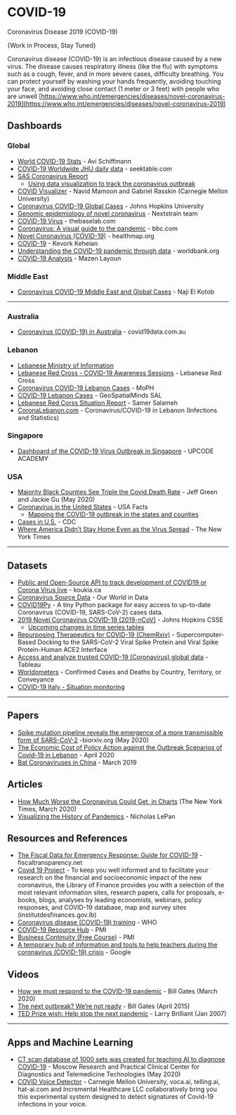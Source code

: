 # COVID-19
Coronavirus Disease 2019 (COVID-19)

{Work in Process, Stay Tuned}

Coronavirus disease (COVID-19) is an infectious disease caused by a new virus.
The disease causes respiratory illness (like the flu) with symptoms such as a cough, 
fever, and in more severe cases, difficulty breathing. You can protect yourself by 
washing your hands frequently, avoiding touching your face, and avoiding close contact 
(1 meter or 3 feet) with people who are unwell [https://www.who.int/emergencies/diseases/novel-coronavirus-2019](https://www.who.int/emergencies/diseases/novel-coronavirus-2019)

## Dashboards
### Global
* [World COVID-19 Stats](https://ncov2019.live/) - Avi Schiffmann
* [COVID-19 Worldwide JHU daily data](http://covid-19.seektable.com/report/new?cube=1cec4837b67d47aea18cf8458d55be94) - seektable.com
* [SAS Coronavirus Report](https://tbub.sas.com/COVID19/)
   * [Using data visualization to track the coronavirus outbreak](https://blogs.sas.com/content/sascom/2020/03/10/using-data-visualization-to-track-the-coronavirus-outbreak/)
* [COVID Visualizer](https://www.covidvisualizer.com/) -  Navid Mamoon and Gabriel Rasskin (Carnegie Mellon University)
* [Coronavirus COVID-19 Global Cases](https://www.arcgis.com/apps/opsdashboard/index.html#/bda7594740fd40299423467b48e9ecf6) - Johns Hopkins University
* [Genomic epidemiology of novel coronavirus](https://nextstrain.org/ncov) - Nextstrain team
* [COVID-19 Virus](https://coronavirus.thebaselab.com/) - thebaselab.com
* [Coronavirus: A visual guide to the pandemic](https://www.bbc.com/news/world-51235105) - bbc.com
* [Novel Coronavirus (COVID-19)](https://www.healthmap.org/covid-19/?mod=article_inline) - healthmap.org
* [COVID-19](https://codgramdata.azurewebsites.net/COVID-19) - Kevork Keheian
* [Understanding the COVID-19 pandemic through data](http://datatopics.worldbank.org/universal-health-coverage/covid19/) - worldbank.org
* [COVID-19 Analysis](https://techpro-lb.com/mazen/) - Mazen Layoun

### Middle East
* [Coronavirus COVID-19 Middle East and Global Cases](http://bit.ly/2019-nCoV-ME) - Naji El Kotob


-----


### Australia
* [Coronavirus (COVID-19) in Australia](https://www.covid19data.com.au/) - covid19data.com.au

### Lebanon
* [Lebanese Ministry of Information](https://corona.ministryinfo.gov.lb/)
* [Lebanese Red Cross - COVID-19 Awareness Sessions](https://gis.redcross.org.lb/portal/apps/webappviewer/index.html?id=432f768257754d27bef9eb60e21080c7) - Lebanese Red Cross
* [Coronavirus COVID-19 Lebanon Cases](https://maps.moph.gov.lb/portal/apps/opsdashboard/index.html#/d19be998323548278e088076d46d24f8) - MoPH
* [COVID-19 Lebanon Cases](https://geospatialminds.maps.arcgis.com/apps/opsdashboard/index.html#/389056954e9f43f1acbd3f1055bed602) - GeoSpatialMinds SAL
* [Lebanese Red Corss Situation Report](https://ssitb.co/) - Samer Salameh
* [CoronaLebanon.com](https://coronalebanon.com/) - Coronavirus/COVID-19 in Lebanon (Infections and Statistics)

### Singapore
* [Dashboard of the COVID-19 Virus Outbreak in Singapore](https://co.vid19.sg/dashboard) - UPCODE ACADEMY

### USA
* [Majority Black Counties See Triple the Covid Death Rate](https://www.bloomberg.com/graphics/2020-coronavirus-outbreak-us-african-american-death-rate/) - Jeff Green and Jackie Gu (May 2020)
* [Coronavirus in the United States](https://app.powerbi.com/view?r=eyJrIjoiMmI2ZjExMzItZTcwNy00YmUwLWFlMTAtYTUxYzVjODZmYjA5IiwidCI6ImMxMzZlZWMwLWZlOTItNDVlMC1iZWFlLTQ2OTg0OTczZTIzMiIsImMiOjF9) - USA Facts
    * [Mapping the COVID-19 outbreak in the states and counties](https://usafacts.org/visualizations/coronavirus-covid-19-spread-map/)
* [Cases in U.S.](https://www.cdc.gov/coronavirus/2019-ncov/cases-updates/cases-in-us.html) - CDC
* [Where America Didn’t Stay Home Even as the Virus Spread](https://www.nytimes.com/interactive/2020/04/02/us/coronavirus-social-distancing.html) - The New York Times

-----

## Datasets
* [Public and Open-Source API to track development of COVID19 or Corona Virus live](https://koukia.ca/public-and-open-source-api-to-track-development-of-covid19-or-corona-virus-live-c297526f8b44) - koukia.ca
* [Coronavirus Source Data](https://ourworldindata.org/coronavirus-source-data) - Our World in Data
* [COVID19Py](https://pypi.org/project/COVID19Py/) - A tiny Python package for easy access to up-to-date Coronavirus (COVID-19, SARS-CoV-2) cases data.
* [2019 Novel Coronavirus COVID-19 (2019-nCoV)](https://github.com/CSSEGISandData/COVID-19) - Johns Hopkins CSSE
    * [Upcoming changes in time series tables](https://github.com/CSSEGISandData/COVID-19/issues/1250)
* [Repurposing Therapeutics for COVID-19 (ChemRxiv)](https://chemrxiv.org/articles/Repurposing_Therapeutics_for_the_Wuhan_Coronavirus_nCov-2019_Supercomputer-Based_Docking_to_the_Viral_S_Protein_and_Human_ACE2_Interface/11871402/3) - Supercomputer-Based Docking to the SARS-CoV-2 Viral Spike Protein and Viral Spike Protein-Human ACE2 Interface
* [Access and analyze trusted COVID-19 (Coronavirus) global data](https://www.tableau.com/covid-19-coronavirus-data-resources) - Tableau
* [Worldometers](https://www.worldometers.info/coronavirus/) - Confirmed Cases and Deaths by Country, Territory, or Conveyance
* [COVID-19 Italy - Situation monitoring](https://github.com/pcm-dpc/COVID-19)

-----

## Papers
* [Spike mutation pipeline reveals the emergence of a more transmissible form of SARS-CoV-2](https://www.biorxiv.org/content/10.1101/2020.04.29.069054v1) -biorxiv.org (May 2020)
* [The Economic Cost of Policy Action against the Outbreak Scenarios of Covid-19 in Lebanon](http://www.institutdesfinances.gov.lb/publication/the-economic-cost-of-policy-action-against-the-outbreak-scenarios-of-covid-19-in-lebanon/) - April 2020
* [Bat Coronaviruses in China](https://www.researchgate.net/publication/331492838_Bat_Coronaviruses_in_China) - March 2019

## Articles
* [How Much Worse the Coronavirus Could Get, in Charts](https://www.nytimes.com/interactive/2020/03/13/opinion/coronavirus-trump-response.html) (The New York Times, March 2020)
* [Visualizing the History of Pandemics](https://www.visualcapitalist.com/history-of-pandemics-deadliest/) - Nicholas LePan

## Resources and References
* [The Fiscal Data for Emergency Response: Guide for COVID-19](http://www.fiscaltransparency.net/covid19/) - fiscaltransparency.net
* [Covid 19 Project](http://www.institutdesfinances.gov.lb/project/covid-19/) - To keep you well informed and to facilitate your research on the financial and socioeconomic impact of the new coronavirus, the Library of Finance provides you with a selection of the most relevant information sites, research papers, calls for proposals, e-books, blogs, analyses by leading economists, webinars, policy responses, and COVID-19 database, map and survey sites (institutdesfinances.gov.lb)
* [Coronavirus disease (COVID-19) training](https://www.who.int/emergencies/diseases/novel-coronavirus-2019/training/simulation-exercise) - WHO
* [COVID-19 Resource Hub](https://www.pmi.org/about/coronavirus-single-source-message/resource-hub) - PMI
* [Business Continuity (Free Course)](https://marketplace.pmi.org/Pages/ProductDetail.aspx?GMProduct=00101623100) - PMI
* [A temporary hub of information and tools to help teachers during the coronavirus (COVID-19) crisis](https://teachfromhome.google/intl/en/) - Google

## Videos
* [How we must respond to the COVID-19 pandemic](https://www.youtube.com/watch?v=Xe8fIjxicoo) - Bill Gates (March 2020)
* [The next outbreak? We’re not ready](https://www.youtube.com/watch?v=6Af6b_wyiwI) - Bill Gates (April 2015)
* [TED Prize wish: Help stop the next pandemic](https://www.youtube.com/watch?v=MNhiHf84P9c) - Larry Brilliant (Jan 2007)

-----

## Apps and Machine Learning
* [CT scan database of 1000 sets was created for teaching AI to diagnose COVID-19](https://www.eurekalert.org/pub_releases/2020-05/mrap-csd050820.php) - Moscow Research and Practical Clinical Center for Diagnostics and Telemedicine Technologies (May 2020)
* [COVID Voice Detector](https://cvdvoice.net/cvd/) - Carnegie Mellon University, voca.ai, telling.ai, hat-ai.com and Incremental Healthcare LLC collaboratively bring you this experimental system designed to detect signatures of Covid-19 infections in your voice.
